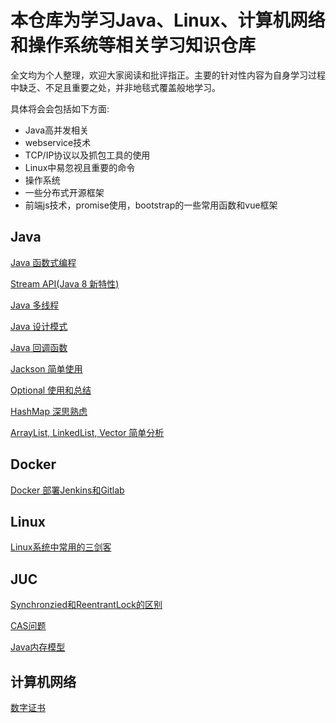 # 本仓库为学习Java、Linux、计算机网络和操作系统等相关学习知识仓库

全文均为个人整理，欢迎大家阅读和批评指正。主要的针对性内容为自身学习过程中缺乏、不足且重要之处，并非地毯式覆盖般地学习。

具体将会会包括如下方面:
- Java高并发相关
- webservice技术
- TCP/IP协议以及抓包工具的使用
- Linux中易忽视且重要的命令
- 操作系统
- 一些分布式开源框架
- 前端js技术，promise使用，bootstrap的一些常用函数和vue框架

## Java
[Java 函数式编程](./Java/FunctionalCoding.md)

[Stream API(Java 8 新特性)](./Java/StreamApi.md)

[Java 多线程](./Java/MultiThread.md)

[Java 设计模式](./Java/DesignPattern.md)

[Java 回调函数](./Java/Callback.md)

[Jackson 简单使用](./Java/JacksonUsage.md)

[Optional 使用和总结](./Java/Optional.md)

[HashMap 深思熟虑](./Java/HashMap.md)

[ArrayList, LinkedList, Vector 简单分析](./Java/List.md)

## Docker
[Docker 部署Jenkins和Gitlab](./Docker/deployJenkins&Gitlab.md)

## Linux
[Linux系统中常用的三剑客](./Linux/threeTools.md)

## JUC
[Synchronzied和ReentrantLock的区别](./Java/ReentrantLock.md)

[CAS问题](./Java/CAS.md)

[Java内存模型](./Java/JavaThreadModel.md)

## 计算机网络

[数字证书](./network/CA.md)